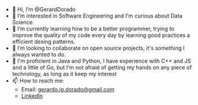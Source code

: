 - 👋 Hi, I’m @GerardDorado
- 👀 I’m interested in Software Engineering and I'm curious about Data Science.
- 🌱 I’m currently learning how to be a better programmer, trying to improve the quality of my code every day by learning good practices a efficient desing patterns.
- 💞️ I’m looking to collaborate on open source projects, it's something I always wanted to do.
- 🧠 I'm proficient in Java and Python, I have experience with C++ and JS and a little of Go, but I'm not afraid of getting my hands on any piece of technology, as long as it keep my interest
- 📫 How to reach me:
    - Email: gerardo.ig.dorado@gmail.com
    - [LinkedIn](https://www.linkedin.com/in/gerardo-dorado-2a3508140/)

<!---
GerardDorado/GerardDorado is a ✨ special ✨ repository because its `README.md` (this file) appears on your GitHub profile.
You can click the Preview link to take a look at your changes.
--->
